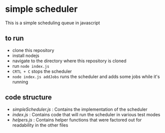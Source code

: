 # simple scheduler
This is a simple scheduling queue in javascript


## to run
- clone this repository
- install nodejs
- navigate to the directory where this repository is cloned
- run ```node index.js```
- ```CRTL + C``` stops the scheduler
- ```node index.js addJobs``` runs the scheduler and adds some jobs while it's running


## code structure
- *simpleScheduler.js* : Contains the implementation of the scheduler
- *index.js* : Contains code that will run the scheduler in various test modes
- *helpers.js* : Contains helper functions that were factored out for readability in the other files
